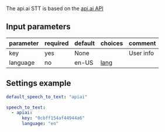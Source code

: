 The api.ai STT is based on the [api.ai API](https://api.ai/)

## Input parameters

| parameter | required | default | choices                                    | comment   |
| --------- | -------- | ------- | ------------------------------------------ | --------- |
| key       | yes      | None    |                                            | User info |
| language  | no       | en-US   | [lang](https://docs.api.ai/docs/languages) |           |

## Settings example

```yaml
default_speech_to_text: "apiai"

speech_to_text:
  - apiai:
      key: "0cbff154af44944a6"
      language: "en"
```

